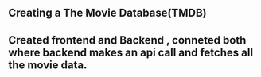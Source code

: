 ## Creating a The Movie Database(TMDB)

## Created frontend and Backend , conneted both where backend makes an api call and fetches all the movie data.
